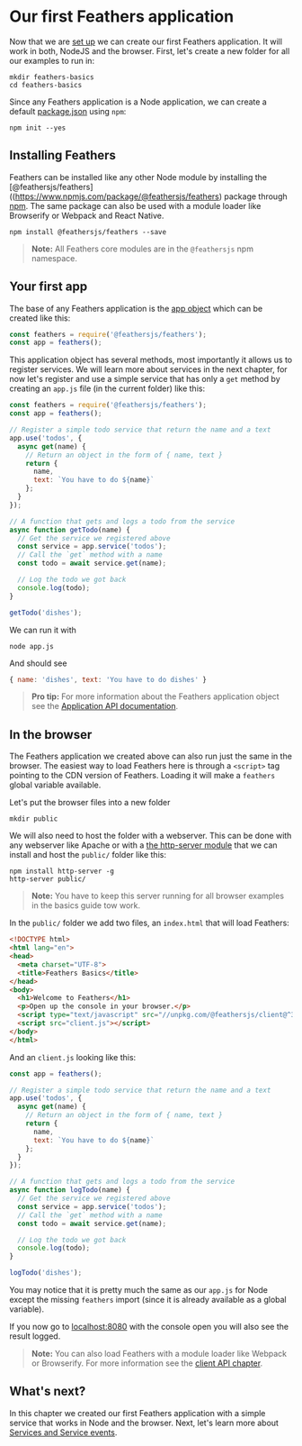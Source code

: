 # Our first Feathers application

Now that we are [set up](./setup.md) we can create our first Feathers application. It will work in both, NodeJS and the browser. First, let's create a new folder for all our examples to run in:

```
mkdir feathers-basics
cd feathers-basics
```

Since any Feathers application is a Node application, we can create a default [package.json](https://docs.npmjs.com/files/package.json) using `npm`:

```
npm init --yes
```

## Installing Feathers

Feathers can be installed like any other Node module by installing the [@feathersjs/feathers]((https://www.npmjs.com/package/@feathersjs/feathers) package through [npm](https://www.npmjs.com). The same package can also be used with a module loader like Browserify or Webpack and React Native.

```
npm install @feathersjs/feathers --save
```

> __Note:__ All Feathers core modules are in the `@feathersjs` npm namespace.

## Your first app

The base of any Feathers application is the [app object](../../api/application.md) which can be created like this:

```js
const feathers = require('@feathersjs/feathers');
const app = feathers();
```

This application object has several methods, most importantly it allows us to register services. We will learn more about services in the next chapter, for now let's register and use a simple service that has only a `get` method by creating an `app.js` file (in the current folder) like this:

```js
const feathers = require('@feathersjs/feathers');
const app = feathers();

// Register a simple todo service that return the name and a text
app.use('todos', {
  async get(name) {
    // Return an object in the form of { name, text }
    return {
      name,
      text: `You have to do ${name}`
    };
  }
});

// A function that gets and logs a todo from the service
async function getTodo(name) {
  // Get the service we registered above
  const service = app.service('todos');
  // Call the `get` method with a name
  const todo = await service.get(name);

  // Log the todo we got back
  console.log(todo);
}

getTodo('dishes');
```

We can run it with

```
node app.js
```

And should see

```js
{ name: 'dishes', text: 'You have to do dishes' }
```

> __Pro tip:__ For more information about the Feathers application object see the [Application API documentation](../../api/application.md).

## In the browser

The Feathers application we created above can also run just the same in the browser. The easiest way to load Feathers here is through a `<script>` tag pointing to the CDN version of Feathers. Loading it will make a `feathers` global variable available.

Let's put the browser files into a new folder

```
mkdir public
```

We will also need to host the folder with a webserver. This can be done with any webserver like Apache or with a [the http-server module](https://www.npmjs.com/package/http-server) that we can install and host the `public/` folder like this:

```
npm install http-server -g
http-server public/
```

> __Note:__ You have to keep this server running for all browser examples in the basics guide tow work.

In the `public/` folder we add two files, an `index.html` that will load Feathers:

```html
<!DOCTYPE html>
<html lang="en">
<head>
  <meta charset="UTF-8">
  <title>Feathers Basics</title>
</head>
<body>
  <h1>Welcome to Feathers</h1>
  <p>Open up the console in your browser.</p>
  <script type="text/javascript" src="//unpkg.com/@feathersjs/client@^3.0.0/dist/feathers.js"></script>
  <script src="client.js"></script>
</body>
</html>
```

And an `client.js` looking like this:

```js
const app = feathers();

// Register a simple todo service that return the name and a text
app.use('todos', {
  async get(name) {
    // Return an object in the form of { name, text }
    return {
      name,
      text: `You have to do ${name}`
    };
  }
});

// A function that gets and logs a todo from the service
async function logTodo(name) {
  // Get the service we registered above
  const service = app.service('todos');
  // Call the `get` method with a name
  const todo = await service.get(name);

  // Log the todo we got back
  console.log(todo);
}

logTodo('dishes');
```

You may notice that it is pretty much the same as our `app.js` for Node except the missing `feathers` import (since it is already available as a global variable).

If you now go to [localhost:8080](http://localhost:8080) with the console open you will also see the result logged.

> __Note:__ You can also load Feathers with a module loader like Webpack or Browserify. For more information see the [client API chapter](../../api/client.md).

## What's next?

In this chapter we created our first Feathers application with a simple service that works in Node and the browser. Next, let's learn more about [Services and Service events](./services.md).
